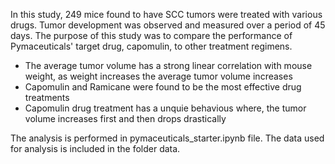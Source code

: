 In this study, 249 mice found to have SCC tumors were treated with various drugs. Tumor development was observed and measured over a period of 45 days. The purpose of this study was to compare the performance of Pymaceuticals' target drug, capomulin, to other treatment regimens. 

- The average tumor volume has a strong linear correlation with mouse weight, as weight increases the average tumor volume increases
- Capomulin and Ramicane were found to be the most effective drug treatments
- Capomulin drug treatment has a unquie behavious where, the tumor volume increases first and then drops drastically

The analysis is performed in pymaceuticals_starter.ipynb file.
The data used for analysis is included in the folder data.
